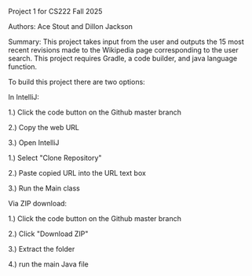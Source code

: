 Project 1 for CS222 Fall 2025

Authors: Ace Stout and Dillon Jackson

Summary: This project takes input from the user and 
outputs the 15 most recent revisions made to the Wikipedia
page corresponding to the user search. This project requires Gradle,
a code builder, and java language function. 

To build this project there are two options:

In IntelliJ:

1.) Click the code button on the Github master branch

2.) Copy the web URL 

3.) Open IntelliJ

1.) Select "Clone Repository"

2.) Paste copied URL into the URL text box

3.) Run the Main class

Via ZIP download:

1.) Click the code button on the Github master branch

2.) Click "Download ZIP"

3.) Extract the folder

4.) run the main Java file
